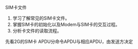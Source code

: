 SIM卡文件
1. 学习了解常见的SIM卡文件。
2. 掌握SIM卡的初始化以及Modem与SIM卡的交互过程。
3. 分析卡文件的读取流程。


先看2G的SIM卡
APDU分命令APDU与相应APDU，由发送方决定
